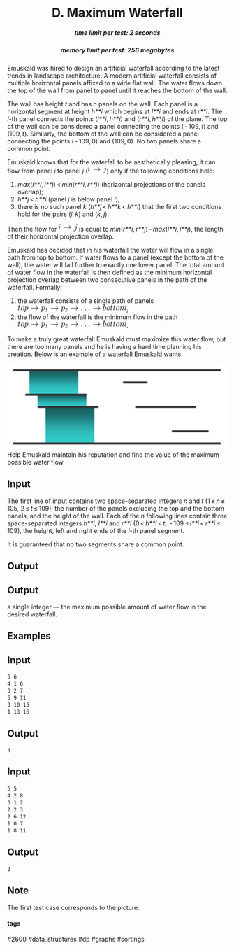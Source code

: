 <h1 style='text-align: center;'> D. Maximum Waterfall</h1>

<h5 style='text-align: center;'>time limit per test: 2 seconds</h5>
<h5 style='text-align: center;'>memory limit per test: 256 megabytes</h5>

Emuskald was hired to design an artificial waterfall according to the latest trends in landscape architecture. A modern artificial waterfall consists of multiple horizontal panels affixed to a wide flat wall. The water flows down the top of the wall from panel to panel until it reaches the bottom of the wall.

The wall has height *t* and has *n* panels on the wall. Each panel is a horizontal segment at height *h**i* which begins at *l**i* and ends at *r**i*. The *i*-th panel connects the points (*l**i*, *h**i*) and (*r**i*, *h**i*) of the plane. The top of the wall can be considered a panel connecting the points ( - 109, *t*) and (109, *t*). Similarly, the bottom of the wall can be considered a panel connecting the points ( - 109, 0) and (109, 0). No two panels share a common point.

Emuskald knows that for the waterfall to be aesthetically pleasing, it can flow from panel *i* to panel *j* (![](images/c59da485d3a4e463f0157335ace916b7c377dcd8.png)) only if the following conditions hold: 

1. *max*(*l**i*, *l**j*) < *min*(*r**i*, *r**j*) (horizontal projections of the panels overlap);
2. *h**j* < *h**i* (panel *j* is below panel *i*);
3. there is no such panel *k* (*h**j* < *h**k* < *h**i*) that the first two conditions hold for the pairs (*i*, *k*) and (*k*, *j*).

Then the flow for ![](images/c59da485d3a4e463f0157335ace916b7c377dcd8.png) is equal to *min*(*r**i*, *r**j*) - *max*(*l**i*, *l**j*), the length of their horizontal projection overlap.

Emuskald has decided that in his waterfall the water will flow in a single path from top to bottom. If water flows to a panel (except the bottom of the wall), the water will fall further to exactly one lower panel. The total amount of water flow in the waterfall is then defined as the minimum horizontal projection overlap between two consecutive panels in the path of the waterfall. Formally: 

1. the waterfall consists of a single path of panels ![](images/19e243d0761d715c71c322f6d06337878267eae8.png);
2. the flow of the waterfall is the minimum flow in the path ![](images/19e243d0761d715c71c322f6d06337878267eae8.png).

 To make a truly great waterfall Emuskald must maximize this water flow, but there are too many panels and he is having a hard time planning his creation. Below is an example of a waterfall Emuskald wants:

 ![](images/4da5829cfd11950499f15e49228952c7f8b0ce83.png) Help Emuskald maintain his reputation and find the value of the maximum possible water flow.

## Input

The first line of input contains two space-separated integers *n* and *t* (1 ≤ *n* ≤ 105, 2 ≤ *t* ≤ 109), the number of the panels excluding the top and the bottom panels, and the height of the wall. Each of the *n* following lines contain three space-separated integers *h**i*, *l**i* and *r**i* (0 < *h**i* < *t*,  - 109 ≤ *l**i* < *r**i* ≤ 109), the height, left and right ends of the *i*-th panel segment.

It is guaranteed that no two segments share a common point.

## Output

## Output

 a single integer — the maximum possible amount of water flow in the desired waterfall.

## Examples

## Input


```
5 6  
4 1 6  
3 2 7  
5 9 11  
3 10 15  
1 13 16  

```
## Output


```
4  

```
## Input


```
6 5  
4 2 8  
3 1 2  
2 2 3  
2 6 12  
1 0 7  
1 8 11  

```
## Output


```
2  

```
## Note

The first test case corresponds to the picture.



#### tags 

#2600 #data_structures #dp #graphs #sortings 